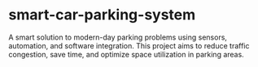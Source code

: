 # smart-car-parking-system
A smart solution to modern-day parking problems using sensors, automation, and software integration. This project aims to reduce traffic congestion, save time, and optimize space utilization in parking areas.

